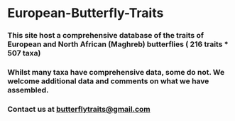 # European-Butterfly-Traits

### This site host a comprehensive database of the traits of European and North African (Maghreb) butterflies ( 216 traits  * 507 taxa)

### Whilst many taxa have comprehensive data, some do not. We welcome additional data and comments on what we have assembled.

### Contact us at butterflytraits@gmail.com
